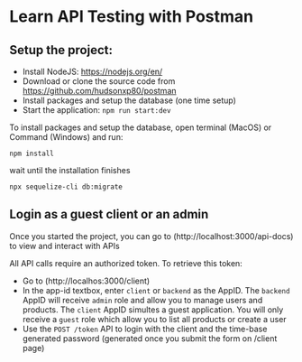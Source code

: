 # Learn API Testing with Postman

## Setup the project:

- Install NodeJS: https://nodejs.org/en/
- Download or clone the source code from https://github.com/hudsonxp80/postman
- Install packages and setup the database (one time setup)
- Start the application: `npm run start:dev`

To install packages and setup the database, open terminal (MacOS) or Command (Windows) and run:

```
npm install
```

wait until the installation finishes

```
npx sequelize-cli db:migrate
```

## Login as a guest client or an admin

Once you started the project, you can go to (http://localhost:3000/api-docs) to view and interact with APIs

All API calls require an authorized token. To retrieve this token:

- Go to (http://localhos:3000/client)
- In the app-id textbox, enter `client` or `backend` as the AppID. The `backend` AppID will receive `admin` role and allow you to manage users and products. The `client` AppID simultes a guest application. You will only receive a `guest` role which allow you to list all products or create a user
- Use the `POST /token` API to login with the client and the time-base generated password (generated once you submit the form on /client page)
